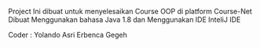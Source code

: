 Project Ini dibuat untuk menyelesaikan Course OOP di platform Course-Net
Dibuat Menggunakan bahasa Java 1.8
dan Menggunakan IDE InteliJ IDE

Coder : Yolando Asri Erbenca Gegeh